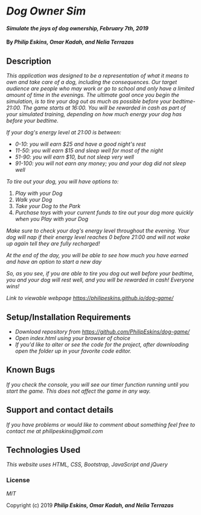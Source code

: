 # _Dog Owner Sim_

#### _Simulate the joys of dog ownership, February 7th, 2019_

#### By _**Philip Eskins, Omar Kadah, and Nelia Terrazas**_

## Description

_This application was designed to be a representation of what it means to own and take care of a dog, including the consequences. Our target audience are people who may work or go to school and only have a limited amount of time in the evenings. The ultimate goal once you begin the simulation, is to tire your dog out as much as possible before your bedtime- 21:00. The game starts at 16:00. You will be rewarded in cash as part of your simulated training, depending on how much energy your dog has before your bedtime._

_If your dog's energy level at 21:00 is between:_
* _0-10: you will earn $25 and have a good night's rest_
* _11-50: you will earn $15 and sleep well for most of the night_
* _51-90: you will earn $10, but not sleep very well_
* _91-100: you will not earn any money; you and your dog did not sleep well_

_To tire out your dog, you will have options to:_
1. _Play with your Dog_
2. _Walk your Dog_
3. _Take your Dog to the Park_
4. _Purchase toys with your current funds to tire out your dog more quickly when you Play with your Dog_

_Make sure to check your dog's energy level throughout the evening. Your dog will nap if their energy level reaches 0 before 21:00 and will not wake up again tell they are fully recharged!_

_At the end of the day, you will be able to see how much you have earned and have an option to start a new day_

_So, as you see, if you are able to tire you dog out well before your bedtime, you and your dog will rest well, and you will be rewarded in cash! Everyone wins!_

_Link to viewable webpage https://philipeskins.github.io/dog-game/_

## Setup/Installation Requirements

* _Download repository from https://github.com/PhilipEskins/dog-game/_
* _Open index.html using your browser of choice_
* _If you'd like to alter or see the code for the project, after downloading open the folder up in your favorite code editor._

## Known Bugs

_If you check the console, you will see our timer function running until you start the game. This does not affect the game in any way._

## Support and contact details

_If you have problems or would like to comment about something feel free to contact me at philipeskins@gmail.com_

## Technologies Used

_This website uses HTML, CSS, Bootstrap, JavaScript and jQuery_

### License

*MIT*

Copyright (c) 2019 **_Philip Eskins, Omar Kadah, and Nelia Terrazas_**

